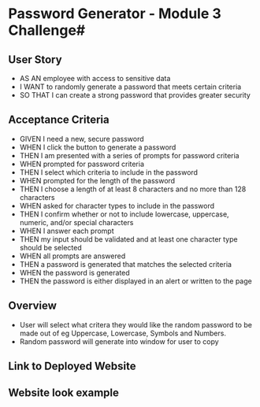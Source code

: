 # Password Generator - Module 3 Challenge#

## User Story ##

* AS AN employee with access to sensitive data
* I WANT to randomly generate a password that meets certain criteria
* SO THAT I can create a strong password that provides greater security

## Acceptance Criteria ##

* GIVEN I need a new, secure password
* WHEN I click the button to generate a password
* THEN I am presented with a series of prompts for password criteria
* WHEN prompted for password criteria
* THEN I select which criteria to include in the password
* WHEN prompted for the length of the password
* THEN I choose a length of at least 8 characters and no more than 128 characters
* WHEN asked for character types to include in the password
* THEN I confirm whether or not to include lowercase, uppercase, numeric, and/or special characters
* WHEN I answer each prompt
* THEN my input should be validated and at least one character type should be selected
* WHEN all prompts are answered
* THEN a password is generated that matches the selected criteria
* WHEN the password is generated
* THEN the password is either displayed in an alert or written to the page

## Overview ##

* User will select what critera they would like the random password to be made out of eg Uppercase, Lowercase, Symbols and Numbers.
* Random password will generate into window for user to copy

## Link to Deployed Website ##



## Website look example ##
